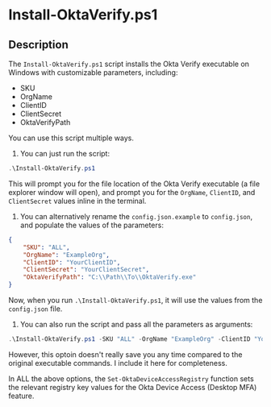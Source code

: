 # Install-OktaVerify.ps1

## Description

The `Install-OktaVerify.ps1` script installs the Okta Verify executable on Windows with customizable parameters, including:
- SKU
- OrgName
- ClientID
- ClientSecret
- OktaVerifyPath

You can use this script multiple ways.

1. You can just run the script:

```powershell
.\Install-OktaVerify.ps1
```

This will prompt you for the file location of the Okta Verify executable (a file explorer window will open), and prompt you for the `OrgName`, `ClientID`, and `ClientSecret` values inline in the terminal.

1. You can alternatively rename the `config.json.example` to `config.json`, and populate the values of the parameters:

```json
{
    "SKU": "ALL",
    "OrgName": "ExampleOrg",
    "ClientID": "YourClientID",
    "ClientSecret": "YourClientSecret",
    "OktaVerifyPath": "C:\\Path\\To\\OktaVerify.exe"
}
```

Now, when you run `.\Install-OktaVerify.ps1`, it will use the values from the `config.json` file.

1. You can also run the script and pass all the parameters as arguments:

```powershell
.\Install-OktaVerify.ps1 -SKU "ALL" -OrgName "ExampleOrg" -ClientID "YourClientID" -ClientSecret "YourClientSecret"
```

However, this optoin doesn't really save you any time compared to the original executable commands. I include it here for completeness.

In ALL the above options, the `Set-OktaDeviceAccessRegistry` function sets the relevant registry key values for the Okta Device Access (Desktop MFA) feature.